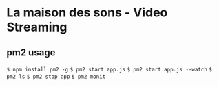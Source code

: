 # La maison des sons - Video Streaming
## pm2 usage
`$ npm install pm2 -g`
`$ pm2 start app.js`
`$ pm2 start app.js --watch`
`$ pm2 ls`
`$ pm2 stop app`
`$ pm2 monit`